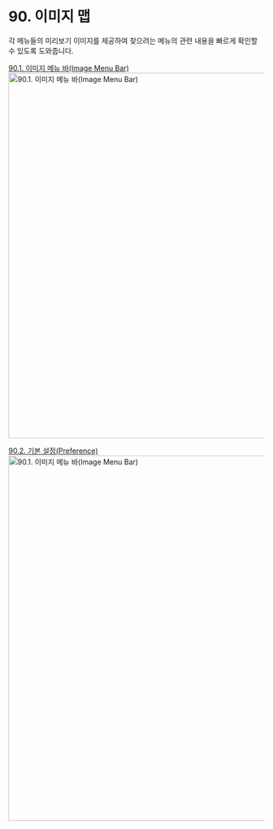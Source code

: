 # 90. 이미지 맵
각 메뉴들의 미리보기 이미지를 제공하여 찾으려는 메뉴의 관련 내용을 빠르게 확인할 수 있도록 도와줍니다.

[90.1. 이미지 메뉴 바(Image Menu Bar)](./90-01-00-image-menu-bar.md)
<img width="720" alt="90.1. 이미지 메뉴 바(Image Menu Bar)" environment="MacOS:Sonoma 14.2.1 GIMP 2.10.36" src="https://github.com/wonder13662/gimp/assets/15767104/85463d2a-4897-4283-b76b-6a64241ccbd9">

[90.2. 기본 설정(Preference)](./90-02-00-preference.md)
<img width="720" alt="90.1. 이미지 메뉴 바(Image Menu Bar)" environment="MacOS:Sonoma 14.2.1 GIMP 2.10.36" src="https://github.com/wonder13662/gimp/assets/15767104/e20eb713-6ff2-4bc0-944b-cdb021e01974">